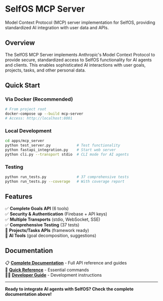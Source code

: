 # SelfOS MCP Server

Model Context Protocol (MCP) server implementation for SelfOS, providing standardized AI integration with user data and APIs.

## Overview

The SelfOS MCP Server implements Anthropic's Model Context Protocol to provide secure, standardized access to SelfOS functionality for AI agents and clients. This enables sophisticated AI interactions with user goals, projects, tasks, and other personal data.

## Quick Start

### Via Docker (Recommended)
```bash
# From project root
docker-compose up --build mcp-server
# Access: http://localhost:8001
```

### Local Development
```bash
cd apps/mcp_server
python test_server.py            # Test functionality
python fastapi_integration.py    # Start web server
python cli.py --transport stdio  # CLI mode for AI agents
```

### Testing
```bash
python run_tests.py              # 37 comprehensive tests
python run_tests.py --coverage   # With coverage report
```

## Features

✅ **Complete Goals API** (6 tools)  
✅ **Security & Authentication** (Firebase + API keys)  
✅ **Multiple Transports** (stdio, WebSocket, SSE)  
✅ **Comprehensive Testing** (37 tests)  
🚧 **Projects/Tasks APIs** (framework ready)  
🚧 **AI Tools** (goal decomposition, suggestions)  

## Documentation

📋 **[Complete Documentation](../../docs/MCP_SERVER.md)** - Full API reference and guides  
🚀 **[Quick Reference](../../docs/QUICK_REFERENCE.md)** - Essential commands  
👨‍💻 **[Developer Guide](../../CLAUDE.md)** - Development instructions

---

**Ready to integrate AI agents with SelfOS? Check the complete documentation above!**